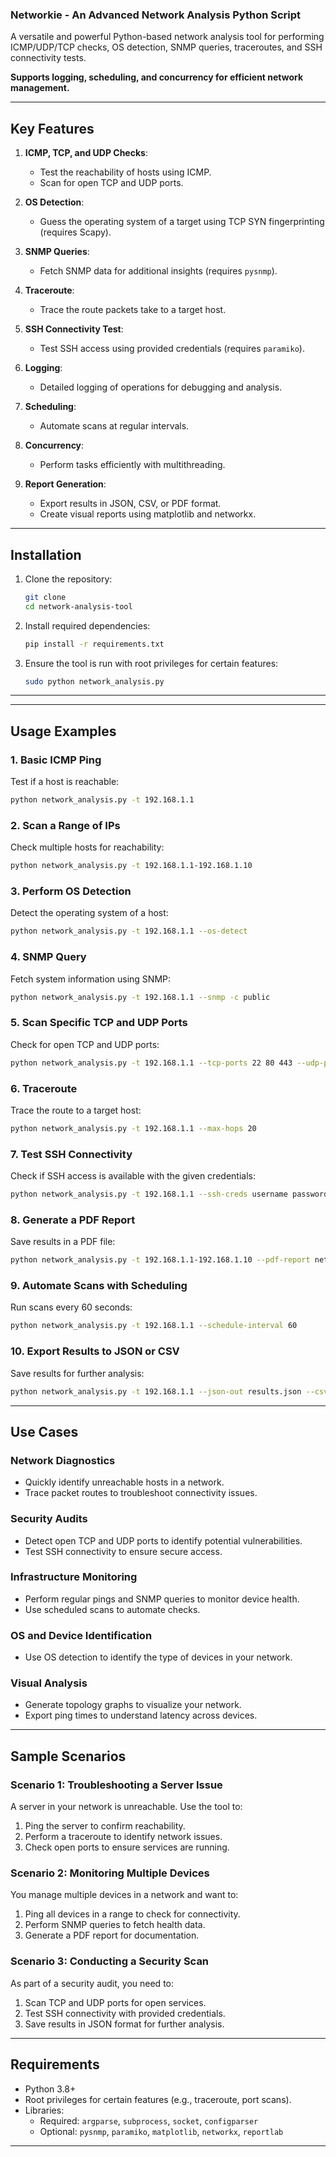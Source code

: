 ### Networkie - An Advanced Network Analysis Python Script

A versatile and powerful Python-based network analysis tool for performing ICMP/UDP/TCP checks, OS detection, SNMP queries, traceroutes, and SSH connectivity tests. 

**Supports logging, scheduling, and concurrency for efficient network management.**

---

## Key Features

1. **ICMP, TCP, and UDP Checks**:
   - Test the reachability of hosts using ICMP.
   - Scan for open TCP and UDP ports.

2. **OS Detection**:
   - Guess the operating system of a target using TCP SYN fingerprinting (requires Scapy).

3. **SNMP Queries**:
   - Fetch SNMP data for additional insights (requires `pysnmp`).

4. **Traceroute**:
   - Trace the route packets take to a target host.

5. **SSH Connectivity Test**:
   - Test SSH access using provided credentials (requires `paramiko`).

6. **Logging**:
   - Detailed logging of operations for debugging and analysis.

7. **Scheduling**:
   - Automate scans at regular intervals.

8. **Concurrency**:
   - Perform tasks efficiently with multithreading.

9. **Report Generation**:
   - Export results in JSON, CSV, or PDF format.
   - Create visual reports using matplotlib and networkx.
  
---

## Installation

1. Clone the repository:
   ```bash
   git clone 
   cd network-analysis-tool
   ```

2. Install required dependencies:
   ```bash
   pip install -r requirements.txt
   ```

3. Ensure the tool is run with root privileges for certain features:
   ```bash
   sudo python network_analysis.py
   ```
---


---

## Usage Examples

### 1. Basic ICMP Ping
Test if a host is reachable:
```bash
python network_analysis.py -t 192.168.1.1
```


### 2. Scan a Range of IPs
Check multiple hosts for reachability:
```bash
python network_analysis.py -t 192.168.1.1-192.168.1.10
```

### 3. Perform OS Detection
Detect the operating system of a host:
```bash
python network_analysis.py -t 192.168.1.1 --os-detect
```

### 4. SNMP Query
Fetch system information using SNMP:
```bash
python network_analysis.py -t 192.168.1.1 --snmp -c public
```

### 5. Scan Specific TCP and UDP Ports
Check for open TCP and UDP ports:
```bash
python network_analysis.py -t 192.168.1.1 --tcp-ports 22 80 443 --udp-ports 53 123
```

### 6. Traceroute
Trace the route to a target host:
```bash
python network_analysis.py -t 192.168.1.1 --max-hops 20
```

### 7. Test SSH Connectivity
Check if SSH access is available with the given credentials:
```bash
python network_analysis.py -t 192.168.1.1 --ssh-creds username password
```

### 8. Generate a PDF Report
Save results in a PDF file:
```bash
python network_analysis.py -t 192.168.1.1-192.168.1.10 --pdf-report network_report.pdf
```

### 9. Automate Scans with Scheduling
Run scans every 60 seconds:
```bash
python network_analysis.py -t 192.168.1.1 --schedule-interval 60
```

### 10. Export Results to JSON or CSV
Save results for further analysis:
```bash
python network_analysis.py -t 192.168.1.1 --json-out results.json --csv-out results.csv
```

---

## Use Cases

### **Network Diagnostics**
- Quickly identify unreachable hosts in a network.
- Trace packet routes to troubleshoot connectivity issues.

### **Security Audits**
- Detect open TCP and UDP ports to identify potential vulnerabilities.
- Test SSH connectivity to ensure secure access.

### **Infrastructure Monitoring**
- Perform regular pings and SNMP queries to monitor device health.
- Use scheduled scans to automate checks.

### **OS and Device Identification**
- Use OS detection to identify the type of devices in your network.

### **Visual Analysis**
- Generate topology graphs to visualize your network.
- Export ping times to understand latency across devices.

---


## Sample Scenarios

### Scenario 1: Troubleshooting a Server Issue
A server in your network is unreachable. Use the tool to:
1. Ping the server to confirm reachability.
2. Perform a traceroute to identify network issues.
3. Check open ports to ensure services are running.

### Scenario 2: Monitoring Multiple Devices
You manage multiple devices in a network and want to:
1. Ping all devices in a range to check for connectivity.
2. Perform SNMP queries to fetch health data.
3. Generate a PDF report for documentation.

### Scenario 3: Conducting a Security Scan
As part of a security audit, you need to:
1. Scan TCP and UDP ports for open services.
2. Test SSH connectivity with provided credentials.
3. Save results in JSON format for further analysis.



---

## Requirements

- Python 3.8+
- Root privileges for certain features (e.g., traceroute, port scans).
- Libraries:
  - Required: `argparse`, `subprocess`, `socket`, `configparser`
  - Optional: `pysnmp`, `paramiko`, `matplotlib`, `networkx`, `reportlab`

---
